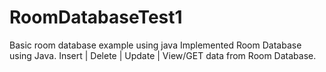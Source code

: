 # RoomDatabaseTest1
Basic room database example using java
 Implemented Room Database using Java.
 Insert | Delete | Update | View/GET data from Room Database.

